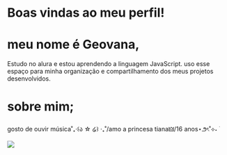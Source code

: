 # Boas vindas ao meu perfil!

# meu nome é Geovana,

Estudo no alura e estou aprendendo a linguagem JavaScript.
uso esse espaço para minha organização e compartilhamento dos meus projetos desenvolvidos.

# sobre mim;
gosto de ouvir música˚₊‧꒰ა ☆ ໒꒱ ‧₊˚/amo a princesa tiana🜲/16 anos⋆౨ৎ˚⟡˖ ࣪

![](https://i.giphy.com/media/v1.Y2lkPTc5MGI3NjExdWh2bjBqZ28zMnhwYmozcmthemMxcTcxdTAzcWd4OTk4bjR5N3dlZCZlcD12MV9pbnRlcm5hbF9naWZfYnlfaWQmY3Q9Zw/112zGb6YBw1lT2/giphy.gif)
